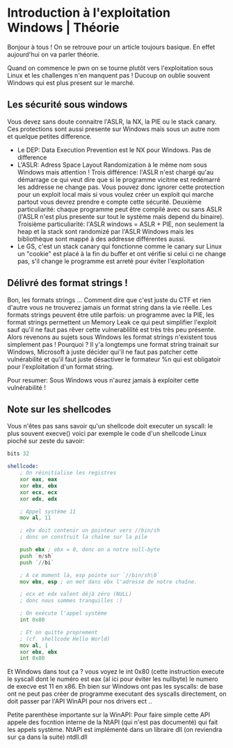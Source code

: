 # Introduction à l'exploitation Windows | Théorie 

Bonjour à tous !
On se retrouve pour un article toujours basique. En effet aujourd'hui on va parler théorie.

Quand on commence le pwn on se tourne plutôt vers l'exploitation sous Linux et les challenges n'en manquent pas ! Ducoup on oublie souvent Windows qui est plus present sur le marché. 

## Les sécurité sous windows

Vous devez sans doute connaitre l'ASLR, la NX, la PIE ou le stack canary. Ces protections sont aussi presente sur Windows mais sous un autre nom et quelque petites difference.

- Le DEP: Data Execution Prevention est le NX pour Windows. Pas de difference
- L'ASLR: Adress Space Layout Randomization à le même nom sous Windows mais attention ! Trois différence: l'ASLR n'est chargé qu'au démarrage ce qui veut dire que si le programme vicitme est redémarré les addresse ne change pas. Vous pouvez donc ignorer cette protection pour un exploit local mais si vous voulez créer un exploit qui marche partout vous devrez prendre e compte cette sécurité. Deuxième particuliarité: chaque programme peut être compilé avec ou sans ASLR (l'ASLR n'est plus presente sur tout le système mais depend du binaire). Troisième particuliarité: l'ASLR windows = ASLR + PIE, non seulement la heap et la stack sont randomizé par l'ASLR Windows mais les bibliothèque sont mappé à des addresse différentes aussi.
- Le GS, c'est un stack canary qui fonctionne comme le canary sur Linux un "cookie" est placé à la fin du buffer et ont vérifie si celui ci ne change pas, s'il change le programme est arreté pour éviter l'exploitation 

## Délivré des format strings ! 

Bon, les formats strings ... Comment dire que c'est juste du CTF et rien d'autre vous ne trouverez jamais un format string dans la vie réelle. Les formats strings peuvent être utile parfois: un programme avec la PIE, les format strings permettent un Memory Leak ce qui peut simplifier l'exploit sauf qu'il ne faut pas rêver cette vulnerablilité est très très peu présente. Alors revenons au sujets sous Windows les format strings n'existent tous simplement pas ! Pourquoi ? Il y'a longtemps une format string trainait sur Windows, Microsoft à juste décider qui'il ne faut pas patcher cette vulnérabilité et qu'il faut juste désactiver le formateur %n qui est obligatoir pour l'exploitation d'un format string.

Pour resumer: Sous Windows vous n'aurez jamais à exploiter cette vulnérabilité ! 

## Note sur les shellcodes

Vous n'êtes pas sans savoir qu'un shellcode doit executer un syscall: le plus souvent execve() voici par exemple le code d'un shellcode Linux pioché sur zeste du savoir: 
```asm
bits 32

shellcode:
    ; On réinitialise les registres
    xor eax, eax
    xor ebx, ebx
    xor ecx, ecx
    xor edx, edx

    ; Appel système 11
    mov al, 11

    ; ebx doit contenir un pointeur vers //bin/sh
    ; donc on construit la chaîne sur la pile

    push ebx ; ebx = 0, donc on a notre null-byte
    push `n/sh`
    push `//bi`

    ; A ce moment là, esp pointe sur `//bin/sh\0`
    mov ebx, esp ; on met dans ebx l'adresse de notre chaîne.

    ; ecx et edx valent déjà zéro (NULL)
    ; donc nous sommes tranquilles :)

    ; On exécute l'appel système
    int 0x80

    ; Et on quitte proprement
    ; (cf. shellcode Hello World)
    mov al, 1
    xor ebx, ebx
    int 0x80
```

Et Windows dans tout ça ? vous voyez le int 0x80 (cette instruction execute le syscall dont le numéro est eax (al ici pour éviter les nullbyte) le numero de execve est 11 en x86. 
Eh bien sur Windows ont pas les syscalls: de base ont ne peut pas créer de programme executant des syscalls directement, on doit passer par l'API WinAPI pour nos drivers ect .. 

Petite parenthèse importante sur la WinAPI:
Pour faire simple cette API appele des focntion interne de la NtAPI (qui n'est pas documenté) qui fait les appels système.
NtAPI est implémenté dans un libraire dll (on reviendra sur ça dans la suite) ntdll.dll 




